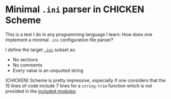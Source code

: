 # Minimal `.ini` parser in CHICKEN Scheme

This is a test I do in any programming language I learn:
How does one implement a minimal `.ini` configuration file parser?

I define the target [`.ini`](https://en.wikipedia.org/wiki/INI_file) subset as:

* No sections
* No comments
* Every value is an unquoted string

(CHICKEN) Scheme is pretty impressive, especially if one considers that the 15
lines of code include 7 lines for a `string-trim` function which is not provided
in the [included modules](http://wiki.call-cc.org/man/5/Included%20modules).
